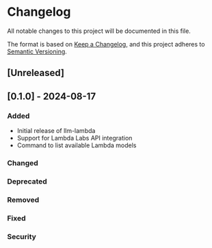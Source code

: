# Changelog

All notable changes to this project will be documented in this file.

The format is based on [Keep a Changelog](https://keepachangelog.com/en/1.0.0/),
and this project adheres to [Semantic Versioning](https://semver.org/spec/v2.0.0.html).

## [Unreleased]

## [0.1.0] - 2024-08-17

### Added
- Initial release of llm-lambda
- Support for Lambda Labs API integration
- Command to list available Lambda models

### Changed

### Deprecated

### Removed

### Fixed

### Security

